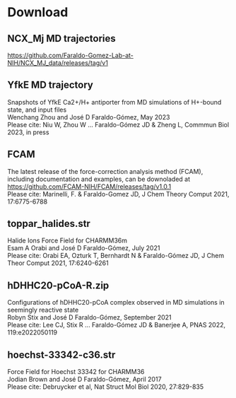 # Download

## NCX_Mj MD trajectories
https://github.com/Faraldo-Gomez-Lab-at-NIH/NCX_MJ_data/releases/tag/v1

## YfkE MD trajectory
Snapshots of YfkE Ca2+/H+ antiporter from MD simulations of H+-bound state, and input files  
Wenchang Zhou and José D Faraldo-Gómez, May 2023  
Please cite: Niu W, Zhou W ... Faraldo-Gómez JD & Zheng L, Commmun Biol 2023, in press  

## FCAM 
The latest release of the force-correction analysis method (FCAM), including documentation and examples, can be downoladed at
https://github.com/FCAM-NIH/FCAM/releases/tag/v1.0.1  
Please cite: Marinelli, F. & Faraldo-Gomez JD, J Chem Theory Comput 2021, 17:6775-6788

## toppar_halides.str
Halide Ions Force Field for CHARMM36m  
Esam A Orabi and José D Faraldo-Gómez, July 2021  
Please cite: Orabi EA, Ozturk T, Bernhardt N & Faraldo-Gómez JD, J Chem Theor Comput 2021, 17:6240-6261 

## hDHHC20-pCoA-R.zip  
Configurations of hDHHC20-pCoA complex observed in MD simulations in seemingly reactive state  
Robyn Stix and José D Faraldo-Gómez, September 2021   
Please cite: Lee CJ, Stix R ... Faraldo-Gómez JD & Banerjee A, PNAS 2022, 119:e2022050119

## hoechst-33342-c36.str 
Force Field for Hoechst 33342 for CHARMM36   
Jodian Brown and José D Faraldo-Gómez, April 2017    
Please cite: Debruycker et al, Nat Struct Mol Biol 2020, 27:829-835 
